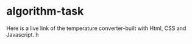# algorithm-task
Here is a live link of the temperature converter-built with Html, CSS and Javascript.
h
